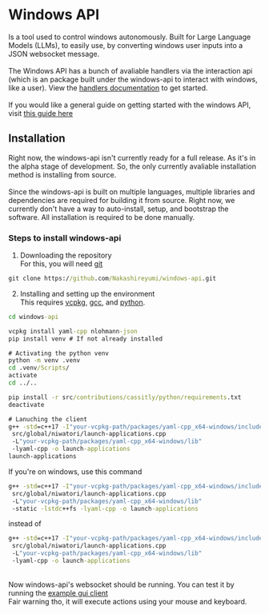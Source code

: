 # Windows API
Is a tool used to control windows autonomously. Built for Large Language Models (LLMs), to easily use, by converting windows user inputs into a JSON websocket message.
<br><br>The Windows API has a bunch of avaliable handlers via the interaction api (which is an package built under the windows-api to interact with windows, like a user).
View the [handlers documentation](./docs/interactions-api/handlers/Getting%20Started.md) to get started.
<br><br>If you would like a general guide on getting started with the windows API, visit [this guide here](./docs/Getting%20Started%20with%20the%20windows-api.md)

## Installation
Right now, the windows-api isn't currently ready for a full release. As it's in the alpha stage of development.
So, the only currently avaliable installation method is installing from source.
<br><br>Since the windows-api is built on multiple languages, multiple libraries and dependencies are required for building it from source.
Right now, we currently don't have a way to auto-install, setup, and bootstrap the software. All installation is required to be done manually.

### Steps to install windows-api
1. Downloading the repository
<br>For this, you will need [git](https://git-scm.com/)
```cmd
git clone https://github.com/Nakashireyumi/windows-api.git
```
2. Installing and setting up the environment
<br>This requires [vcpkg](https://vcpkg.io/en/), [gcc](https://gcc.gnu.org/), and [python](https://www.python.org/).
```cmd
cd windows-api

vcpkg install yaml-cpp nlohmann-json
pip install venv # If not already installed

# Activating the python venv
python -m venv .venv
cd .venv/Scripts/
activate
cd ../..

pip install -r src/contributions/cassitly/python/requirements.txt
deactivate

# Lanuching the client
g++ -std=c++17 -I"your-vcpkg-path/packages/yaml-cpp_x64-windows/include/yaml-cpp"
 src/global/niwatori/launch-applications.cpp
 -L"your-vcpkg-path/packages/yaml-cpp_x64-windows/lib"
 -lyaml-cpp -o launch-applications
launch-applications
```
If you're on windows, use this command
```cmd
g++ -std=c++17 -I"your-vcpkg-path/packages/yaml-cpp_x64-windows/include/yaml-cpp"
 src/global/niwatori/launch-applications.cpp
 -L"your-vcpkg-path/packages/yaml-cpp_x64-windows/lib"
 -static -lstdc++fs -lyaml-cpp -o launch-applications
```
instead of
```cmd
g++ -std=c++17 -I"your-vcpkg-path/packages/yaml-cpp_x64-windows/include/yaml-cpp"
 src/global/niwatori/launch-applications.cpp
 -L"your-vcpkg-path/packages/yaml-cpp_x64-windows/lib"
 -lyaml-cpp -o launch-applications
```
<br>Now windows-api's websocket should be running. You can test it by running the [example gui client](./src/contributions/cassitly/python/examples/gui-client)
<br>Fair warning tho, it will execute actions using your mouse and keyboard.
